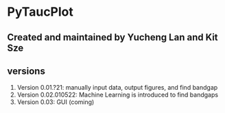 # PyTaucPlot

## Created and maintained by Yucheng Lan and Kit Sze

## versions
1. Version 0.01.?21: manually input data, output figures, and find bandgap
2. Version 0.02.010522: Machine Learning is introduced to find bandgaps
3. Version 0.03: GUI (coming)
